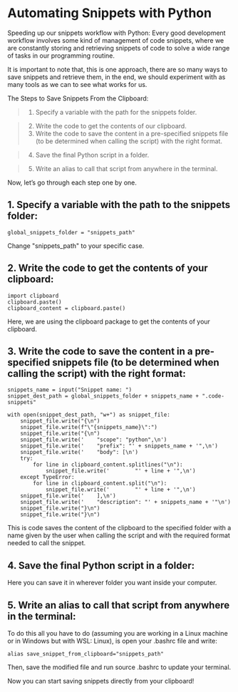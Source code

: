 # Automating Snippets with Python

Speeding up our snippets workflow with Python: Every good development workflow involves some kind of management of code snippets, where we are constantly storing and retrieving snippets of code to solve a wide range of tasks in our programming routine.

It is important to note that, this is one approach, there are so many ways to save snippets and retrieve them, in the end, we should experiment with as many tools as we can to see what works for us.

The Steps to Save Snippets From the Clipboard:

 > 1. Specify a variable with the path for the snippets folder.

 > 2. Write the code to get the contents of our clipboard.
 > 3. Write the code to save the content in a pre-specified snippets file (to be determined when calling the script) with the right format.

 > 4. Save the final Python script in a folder.

 > 5. Write an alias to call that script from anywhere in the terminal.

Now, let’s go through each step one by one.

## 1. Specify a variable with the path to the snippets folder:

```
global_snippets_folder = "snippets_path" 
```
Change "snippets_path" to your specific case.

## 2. Write the code to get the contents of your clipboard:
```
import clipboard
clipboard.paste()
clipboard_content = clipboard.paste()
```
Here, we are using the clipboard package to get the contents of your clipboard.

## 3. Write the code to save the content in a pre-specified snippets file (to be determined when calling the script) with the right format:
```
snippets_name = input("Snippet name: ")
snippet_dest_path = global_snippets_folder + snippets_name + ".code-snippets"

with open(snippet_dest_path, "w+") as snippet_file:
    snippet_file.write("{\n")
    snippet_file.write(f"\"{snippets_name}\":")
    snippet_file.write("{\n")
    snippet_file.write('    "scope": "python",\n')
    snippet_file.write('    "prefix": "' + snippets_name + '",\n')
    snippet_file.write('    "body": [\n')
    try:
        for line in clipboard_content.splitlines("\n"):
            snippet_file.write('        "' + line + '",\n')
    except TypeError:
        for line in clipboard_content.split("\n"):
            snippet_file.write('        "' + line + '",\n')
    snippet_file.write('    ],\n')
    snippet_file.write('    "description": "' + snippets_name + '"\n')
    snippet_file.write("}\n")
    snippet_file.write("}\n")
```
This is code saves the content of the clipboard to the specified folder with a name given by the user when calling the script and with the required format needed to call the snippet.
    
## 4. Save the final Python script in a folder:

Here you can save it in wherever folder you want inside your computer.

## 5. Write an alias to call that script from anywhere in the terminal:

To do this all you have to do (assuming you are working in a Linux machine or in Windows but with WSL: Linux), is open your .bashrc file and write:
```
alias save_snippet_from_clipboard="snippets_path"
```
Then, save the modified file and run source .bashrc to update your terminal.

Now you can start saving snippets directly from your clipboard!
